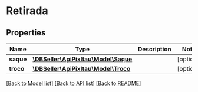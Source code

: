# Retirada

## Properties
Name | Type | Description | Notes
------------ | ------------- | ------------- | -------------
**saque** | [**\DBSeller\ApiPixItau\Model\Saque**](Saque.md) |  | [optional] 
**troco** | [**\DBSeller\ApiPixItau\Model\Troco**](Troco.md) |  | [optional] 

[[Back to Model list]](../../README.md#documentation-for-models) [[Back to API list]](../../README.md#documentation-for-api-endpoints) [[Back to README]](../../README.md)

